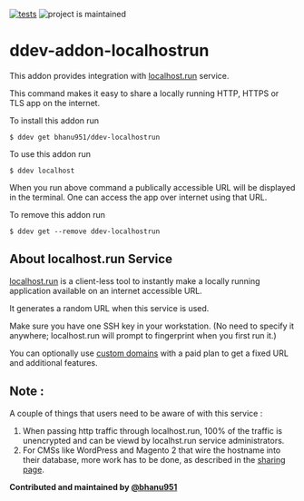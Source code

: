 [![tests](https://github.com/bhanu951/ddev-localhostrun/actions/workflows/tests.yml/badge.svg)](https://github.com/bhanu951/ddev-localhostrun/actions/workflows/tests.yml) ![project is maintained](https://img.shields.io/maintenance/yes/2024.svg)

# ddev-addon-localhostrun 

This addon provides integration with [localhost.run](https://localhost.run/) service.

This command makes it easy to share a locally running HTTP, HTTPS or TLS app on the internet.

To install this addon run

```
$ ddev get bhanu951/ddev-localhostrun
```
To use this addon run

```
$ ddev localhost
```
When you run above command a publically accessible URL will be displayed in the terminal. One can access the app over internet using that URL.

To remove this addon run

```
$ ddev get --remove ddev-localhostrun
```
## About localhost.run Service

[localhost.run](https://localhost.run/) is a client-less tool to instantly make a locally running application available on an internet accessible URL.

It generates a random URL when this service is used.

Make sure you have one SSH key in your workstation. (No need to specify it anywhere; localhost.run will prompt to fingerprint when you first run it.)

You can optionally use [custom domains](https://localhost.run/docs/custom-domains) with a paid plan to get a fixed URL and additional features.

## Note :

A couple of things that users need to be aware of with this service :

1. When passing http traffic through localhost.run, 100% of the traffic is unencrypted and can be viewd by localhst.run service administrators.
2. For CMSs like WordPress and Magento 2 that wire the hostname into their database, more work has to be done, as described in the [sharing page](https://ddev.readthedocs.io/en/stable/users/topics/sharing/#wordpress-change-the-url-with-wp-search-replace).

**Contributed and maintained by [@bhanu951](https://github.com/bhanu951)**
